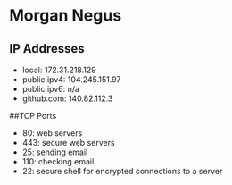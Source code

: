 # Morgan Negus
## IP Addresses
- local: 172.31.218.129
- public ipv4: 104.245.151.97
- public ipv6: n/a
- github.com: 140.82.112.3

##TCP Ports
- 80: web servers
- 443: secure web servers
- 25: sending email
- 110: checking email
- 22: secure shell for encrypted connections to a server
